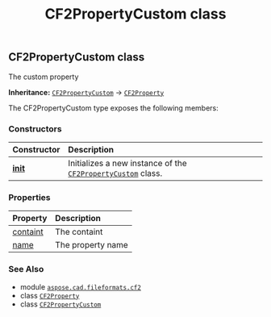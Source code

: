 ﻿---
title: CF2PropertyCustom class
second_title: Aspose.CAD for Python via .NET API References
description: 
type: docs
weight: 140
url: /python-net/aspose.cad.fileformats.cf2/cf2propertycustom/
is_root: false
---

## CF2PropertyCustom class

The custom property



**Inheritance:** [`CF2PropertyCustom`](/cad/python-net/aspose.cad.fileformats.cf2/cf2propertycustom) → 
[`CF2Property`](/cad/python-net/aspose.cad.fileformats.cf2/cf2property)



The CF2PropertyCustom type exposes the following members:

### Constructors
| Constructor | Description |
| :- | :- |
| [__init__](/cad/python-net/aspose.cad.fileformats.cf2/cf2propertycustom/__init__/#str-str) | Initializes a new instance of the [`CF2PropertyCustom`](/cad/python-net/aspose.cad.fileformats.cf2/cf2propertycustom) class. |


### Properties
| Property | Description |
| :- | :- |
| [containt](/cad/python-net/aspose.cad.fileformats.cf2/cf2propertycustom/containt) | The containt |
| [name](/cad/python-net/aspose.cad.fileformats.cf2/cf2propertycustom/name) | The property name |



### See Also
* module [`aspose.cad.fileformats.cf2`](..)
* class [`CF2Property`](/cad/python-net/aspose.cad.fileformats.cf2/cf2property)
* class [`CF2PropertyCustom`](/cad/python-net/aspose.cad.fileformats.cf2/cf2propertycustom)
